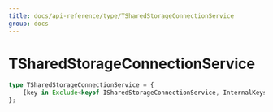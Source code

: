 ```yaml
---
title: docs/api-reference/type/TSharedStorageConnectionService
group: docs
---
```


# TSharedStorageConnectionService

```ts
type TSharedStorageConnectionService = {
    [key in Exclude<keyof ISharedStorageConnectionService, InternalKeys$2>]: unknown;
};
```


